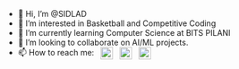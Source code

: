 - 👋 Hi, I’m @SIDLAD
- 👀 I’m interested in Basketball and Competitive Coding
- 🌱 I’m currently learning Computer Science at BITS PILANI
- 💞️ I’m looking to collaborate on AI/ML projects.
- 📫 How to reach me: &nbsp;&nbsp;<a href="https://linkedin.com/in/siddharth-s-s" target="_blank"><img src="https://cdn-icons-png.flaticon.com/512/174/174857.png" alt="LinkedIn" height="22" style="vertical-align: middle;"></a>&nbsp;&nbsp;
<a href="https://codeforces.com/profile/sidlad" target="_blank"><img src="https://codeforces.org/s/27033/images/codeforces-logo.png" alt="Codeforces" height="22" style="vertical-align: middle; border: none;"></a>&nbsp;&nbsp;
<a href="https://instagram.com/sidlad_03" target="_blank"><img src="https://cdn-icons-png.flaticon.com/512/174/174855.png" alt="Instagram" height="22" style="vertical-align: middle;"></a>





<!---
SIDLAD/SIDLAD is a ✨ special ✨ repository because its `README.md` (this file) appears on your GitHub profile.
You can click the Preview link to take a look at your changes.
--->
